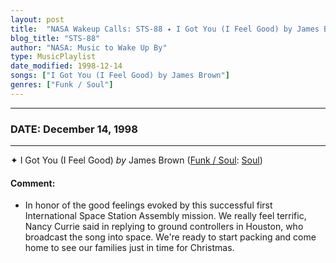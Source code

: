 ```yaml
---
layout: post
title:  "NASA Wakeup Calls: STS-88 ✦ I Got You (I Feel Good) by James Brown ✧ December 14, 1998"
blog_title: "STS-88"
author: "NASA: Music to Wake Up By"
type: MusicPlaylist
date_modified: 1998-12-14
songs: ["I Got You (I Feel Good) by James Brown"]
genres: ["Funk / Soul"]
---
```


----
### DATE: December 14, 1998
----
✦ I Got You (I Feel Good) *by* James Brown ([Funk / Soul](https://www.discogs.com/genre/Funk%20/%20Soul): [Soul](https://www.discogs.com/style/Soul)) <a target="blank_" href="https://www.discogs.com/James-Brown-I-Got-You-I-Feel-Good/release/4606366">
    <i class="fas fa-compact-disc"
       title="Discogs entry for this song"
       alt="Discogs entry for this song"
       style="font-size: 1.1em;"></i></a>
    

#### Comment:
* In honor of the good feelings evoked by this successful first International Space Station Assembly mission. We really feel terrific, Nancy Currie said in replying to ground controllers in Houston, who broadcast the song into space. We're ready to start packing and come home to see our families just in time for Christmas.



<br/>
<center>
	<a target="_blank"
	   href="https://twitter.com/intent/tweet?hashtags=Space,NASA,Playlist,NASAWakeupCalls,SpaceProgram&text=🚀 {{ page.author}}, {{ page.title }}. {{ site.url }}{{ page.url }}&via=nasawakeupcalls"><i class="fab fa-twitter" title="Tweet this page" alt="Tweet this page" style="font-size: 1.3em;"></i></a>
	&nbsp; 	<i class="fas fa-user-astronaut" style="font-size: 1.5em;"></i> &nbsp;
    <a id="custom_amazon_link"
       type="amzn" search="#"
       category="popular music">
    <i class="fab fa-amazon" style="font-size: 1.3em;"></i></a>
</center>

<!-- Randomly resolve an individual entry from a song array -->
<script src="/assets/javascript/seedrandom.min.js"></script>
<script>
  var wake_me_up = ["I Got You (I Feel Good) by James Brown"];
  var prng = new Math.seedrandom();
  function randomSong() {
    song = wake_me_up[Math.floor(Math.random() * wake_me_up.length)];
    var amazon_link = document.getElementById("custom_amazon_link");
    amazon_link.setAttribute("search", song);
  }
  window.onload = randomSong();
</script>

